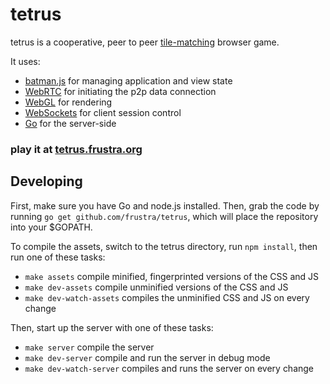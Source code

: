 tetrus
======

tetrus is a cooperative, peer to peer [tile-matching](http://en.wikipedia.org/wiki/Tile-matching_video_game) browser game.

It uses:

  - [batman.js][] for managing application and view state
  - [WebRTC][] for initiating the p2p data connection
  - [WebGL][] for rendering
  - [WebSockets][] for client session control
  - [Go][] for the server-side

[batman.js]: http://batmanjs.org/
[WebRTC]: http://www.webrtc.org/
[WebGL]: http://en.wikipedia.org/wiki/WebGL
[WebSockets]: http://en.wikipedia.org/wiki/WebSocket
[Go]: http://golang.org/

### play it at [tetrus.frustra.org](tetrus.frustra.org)

## Developing

First, make sure you have Go and node.js installed. Then, grab the code by running `go get github.com/frustra/tetrus`, which will place the repository into your $GOPATH.

To compile the assets, switch to the tetrus directory, run `npm install`, then run one of these tasks:

  - `make assets` compile minified, fingerprinted versions of the CSS and JS
  - `make dev-assets` compile unminified versions of the CSS and JS
  - `make dev-watch-assets` compiles the unminified CSS and JS on every change

Then, start up the server with one of these tasks:

  - `make server` compile the server
  - `make dev-server` compile and run the server in debug mode
  - `make dev-watch-server` compiles and runs the server on every change

